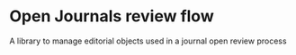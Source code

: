 # Open Journals review flow
A library to manage editorial objects used in a journal open review process
